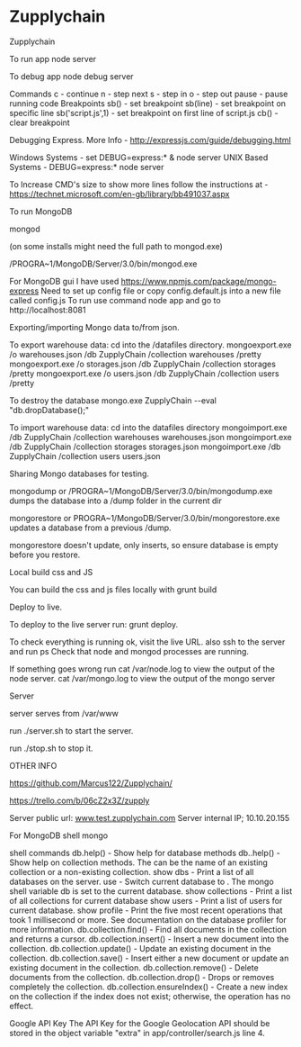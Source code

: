 # Zupplychain
Zupplychain

To run app
node server

To debug app
node debug server

Commands
c - continue
n - step next
s - step in
o - step out
pause - pause running code
Breakpoints
sb() - set breakpoint
sb(line) - set breakpoint on specific line
sb('script.js',1) - set breakpoint on first line of script.js
cb() - clear breakpoint

Debugging Express. More Info - http://expressjs.com/guide/debugging.html

Windows Systems    - set DEBUG=express:* & node server
UNIX Based Systems - DEBUG=express:* node server

To Increase CMD's size to show more lines follow the instructions at - https://technet.microsoft.com/en-gb/library/bb491037.aspx

To run MongoDB

mongod

(on some installs might need the full path to mongod.exe)

/PROGRA~1/MongoDB/Server/3.0/bin/mongod.exe 

For MongoDB gui I have used https://www.npmjs.com/package/mongo-express
Need to set up config file or copy config.default.js into a new file called config.js
To run use command node app and go to http://localhost:8081


Exporting/importing Mongo data to/from json.

To export warehouse data: cd into the /datafiles directory.
mongoexport.exe /o warehouses.json /db ZupplyChain /collection warehouses /pretty
mongoexport.exe /o storages.json /db ZupplyChain /collection storages /pretty
mongoexport.exe /o users.json /db ZupplyChain /collection users /pretty


To destroy the database
mongo.exe ZupplyChain --eval "db.dropDatabase();"


To import warehouse data: cd into the datafiles directory
mongoimport.exe  /db ZupplyChain /collection warehouses warehouses.json
mongoimport.exe  /db ZupplyChain /collection storages storages.json
mongoimport.exe  /db ZupplyChain /collection users users.json




Sharing Mongo databases for testing.

mongodump
or
/PROGRA~1/MongoDB/Server/3.0/bin/mongodump.exe dumps the database into a /dump folder in the current dir

mongorestore
or
PROGRA~1/MongoDB/Server/3.0/bin/mongorestore.exe updates a database from a previous /dump.

mongorestore doesn't update, only inserts, so ensure database is empty before you restore.

Local build css and JS

You can build the css and js files locally with 
grunt build


Deploy to live.


To deploy to the live server run:
grunt deploy.

To check everything is running ok, visit the live URL.
also ssh to the server and run
ps
Check that node and mongod processes are running.

If something goes wrong run
cat /var/node.log to view the output of the node server.
cat /var/mongo.log to view the output of the mongo server

Server

server serves from /var/www

run 
./server.sh
to start the server.

run 
./stop.sh
to stop it.



OTHER INFO

https://github.com/Marcus122/Zupplychain/

https://trello.com/b/06cZ2x3Z/zupply

Server public url:
www.test.zupplychain.com
Server internal IP;
10.10.20.155



For MongoDB shell 
mongo

shell commands
db.help() - Show help for database methods
db.<collection>.help() - Show help on collection methods. The <collection> can be the name of an existing collection or a non-existing collection.
show dbs - Print a list of all databases on the server.
use <db> - Switch current database to <db>. The mongo shell variable db is set to the current database.
show collections - Print a list of all collections for current database
show users - Print a list of users for current database.
show profile - Print the five most recent operations that took 1 millisecond or more. See documentation on the database profiler for more information.
db.collection.find() - Find all documents in the collection and returns a cursor.
db.collection.insert() - Insert a new document into the collection.
db.collection.update() - Update an existing document in the collection.
db.collection.save() - Insert either a new document or update an existing document in the collection.
db.collection.remove() - Delete documents from the collection.
db.collection.drop() - Drops or removes completely the collection.
db.collection.ensureIndex() - Create a new index on the collection if the index does not exist; otherwise, the operation has no effect.

Google API Key
The API Key for the Google Geolocation API should be stored in the object variable "extra" in app/controller/search.js line 4.
